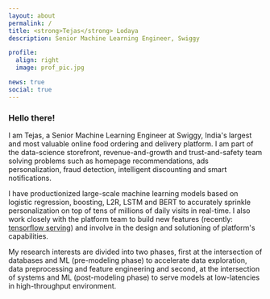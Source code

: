 ```yaml
---
layout: about
permalink: /
title: <strong>Tejas</strong> Lodaya
description: Senior Machine Learning Engineer, Swiggy

profile:
  align: right
  image: prof_pic.jpg

news: true
social: true
---
```

### Hello there!

I am Tejas, a Senior Machine Learning Engineer at Swiggy, India's largest and most valuable online food ordering and delivery platform. I am part of the data-science storefront, revenue-and-growth and trust-and-safety team solving problems such as homepage recommendations, ads personalization, fraud detection, intelligent discounting and smart notifications. 

I have productionized large-scale machine learning models based on logistic regression, boosting, L2R, LSTM and BERT to accurately sprinkle personalization on top of tens of millions of daily visits in real-time. I also work closely with the platform team to build new features (recently: [tensorflow serving](https://bytes.swiggy.com/deploying-deep-learning-models-at-scale-at-swiggy-tensorflow-serving-on-dsp-ad5da40f7a6c)) and involve in the design and solutioning of platform's capabilities. 

My research interests are divided into two phases, first at the intersection of databases and ML (pre-modeling phase) to accelerate data exploration, data preprocessing and feature engineering and second, at the intersection of systems and ML (post-modeling phase) to serve models at low-latencies in high-throughput environment.